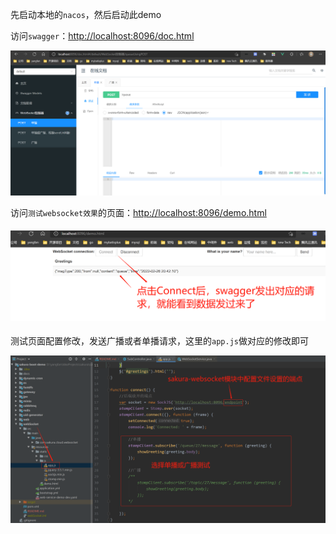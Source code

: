 先启动本地的`nacos`，然后启动此demo

访问`swagger`：[http://localhost:8096/doc.html](http://localhost:8096/doc.html)

![](../docs/pic/2022-02-26-20-26-30-image.png)



访问`测试websocket效果`的页面：[http://localhost:8096/demo.html](http://localhost:8096/demo.html)

#### ![](../docs/pic/2022-02-26-20-43-36-image.png)



测试页面配置修改，发送广播或者单播请求，这里的`app.js`做对应的修改即可

![](../docs/pic/2022-02-26-20-34-37-image.png)
